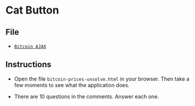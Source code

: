 # Cat Button

## File

* [`Bitcoin AJAX`](/bitcoin-prices-unsolve.html)

## Instructions

* Open the file `bitcoin-prices-unsolve.html` in your browser. Then take a few moments to see what the application does.

* There are 10 questions in the comments.  Answer each one.
